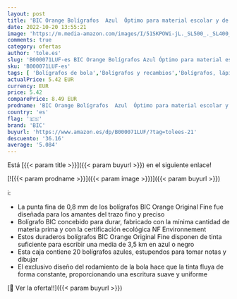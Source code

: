 ```yaml
---
layout: post
title: 'BIC Orange Bolígrafos  Azul  Óptimo para material escolar y de oficina Original Fine  Punta Fina  0 8mm   Trazo Fino y Preciso  Caja de 20 Bolis'
date: 2022-10-20 13:55:21
image: 'https://m.media-amazon.com/images/I/51SKPOWi-jL._SL500_._SL400_.jpg'
comments: true
category: ofertas
author: 'tole.es'
slug: 'B000071LUF-es BIC Orange Bolígrafos Azul Óptimo para material escolar y...'
sku: 'B000071LUF-es'
tags: [ 'Bolígrafos de bola','Bolígrafos y recambios','Bolígrafos, lápices y útiles de escritura','Oficina y papelería','bic','bolígrafos','escolar','material','🇪🇸', ]
actualPrice: 5.42 EUR
currency: EUR
price: 5.42
comparePrice: 8.49 EUR
prodname: 'BIC Orange Bolígrafos  Azul  Óptimo para material escolar y de oficina Original Fine  Punta Fina  0 8mm   Trazo Fino y Preciso  Caja de 20 Bolis'
country: 'es'
flag: '🇪🇸'
brand: 'BIC'
buyurl: 'https://www.amazon.es/dp/B000071LUF/?tag=tolees-21'
descuento: '36.16'
average: '5.084'
---
```


Está [{{< param title >}}]({{< param buyurl >}}) en el siguiente enlace!

[![{{< param prodname >}}]({{< param image >}})]({{< param buyurl >}})

ℹ️:

- La punta fina de 0,8 mm de los bolígrafos BIC Orange Original Fine fue diseñada para los amantes del trazo fino y preciso
- Bolígrafo BIC concebido para durar, fabricado con la mínima cantidad de materia prima y con la certificación ecológica NF Environnement
- Estos duraderos bolígrafos BIC Orange Original Fine disponen de tinta suficiente para escribir una media de 3,5 km en azul o negro
- Esta caja contiene 20 bolígrafos azules, estupendos para tomar notas y dibujar
- El exclusivo diseño del rodamiento de la bola hace que la tinta fluya de forma constante, proporcionando una escritura suave y uniforme

[🛒 Ver la oferta!!]({{< param buyurl >}})
